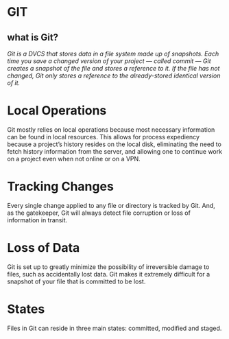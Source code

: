 # GIT

## what is Git? 


 *Git is a DVCS that stores data in a file system made up of snapshots. Each time you save a changed version of your project — called commit — Git creates a snapshot of the file and stores a reference to it. If the file has not changed, Git only stores a reference to the already-stored identical version of it.*

 # Local Operations

Git mostly relies on local operations because most necessary information can be found in local resources. This allows for process expediency because a project’s history resides on the local disk, eliminating the need to fetch history information from the server, and allowing one to continue work on a project even when not online or on a VPN.

# Tracking Changes

Every single change applied to any file or directory is tracked by Git. And, as the gatekeeper, Git will always detect file corruption or loss of information in transit.

 # Loss of Data

Git is set up to greatly minimize the possibility of irreversible damage to files, such as accidentally lost data. Git makes it extremely difficult for a snapshot of your file that is committed to be lost.

 # States

Files in Git can reside in three main states: committed, modified and staged.






